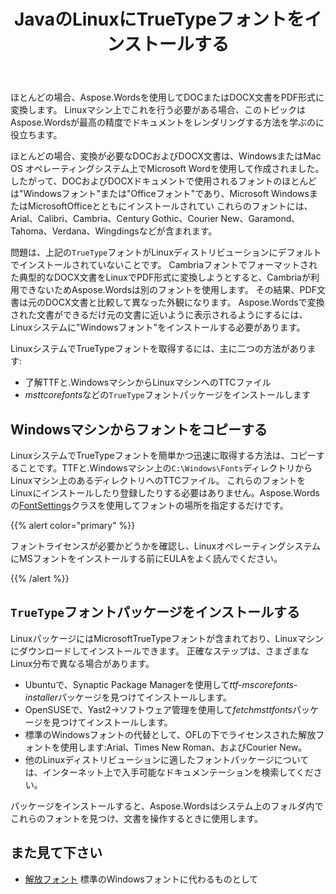 ﻿---
title: JavaのLinuxにTrueTypeフォントをインストールする
second_title: Aspose.WordsのためのJava
articleTitle: TrueTypeフォントをLinuxにインストールする
linktitle: TrueTypeフォントをLinuxにインストールする
description: "Aspose.WordsforJavaMicrosoft Wordを使用して作成されたドキュメントをLinuxマシン上で最高の精度でレンダリングできます。"
type: docs
weight: 20
url: /ja/java/install-truetype-fonts-on-linux/
timestamp: 2024-01-27-14-07-04
---

ほとんどの場合、Aspose.Wordsを使用してDOCまたはDOCX文書をPDF形式に変換します。 Linuxマシン上でこれを行う必要がある場合、このトピックはAspose.Wordsが最高の精度でドキュメントをレンダリングする方法を学ぶのに役立ちます。

ほとんどの場合、変換が必要なDOCおよびDOCX文書は、WindowsまたはMac OS オペレーティングシステム上でMicrosoft Wordを使用して作成されました。 したがって、DOCおよびDOCXドキュメントで使用されるフォントのほとんどは"Windowsフォント"または"Officeフォント"であり、Microsoft WindowsまたはMicrosoftOfficeとともにインストールされてい これらのフォントには、Arial、Calibri、Cambria、Century Gothic、Courier New、Garamond、Tahoma、Verdana、Wingdingsなどが含まれます。

問題は、上記の`TrueType`フォントがLinuxディストリビューションにデフォルトでインストールされていないことです。 Cambriaフォントでフォーマットされた典型的なDOCX文書をLinuxでPDF形式に変換しようとすると、Cambriaが利用できないためAspose.Wordsは別のフォントを使用します。 その結果、PDF文書は元のDOCX文書と比較して異なった外観になります。 Aspose.Wordsで変換された文書ができるだけ元の文書に近いように表示されるようにするには、Linuxシステムに"Windowsフォント"をインストールする必要があります。

LinuxシステムでTrueTypeフォントを取得するには、主に二つの方法があります:

- 了解TTFと.WindowsマシンからLinuxマシンへのTTCファイル
- *msttcorefonts*などの`TrueType`フォントパッケージをインストールします

## Windowsマシンからフォントをコピーする

LinuxシステムでTrueTypeフォントを簡単かつ迅速に取得する方法は、コピーすることです。TTFと.Windowsマシン上の`C:\Windows\Fonts`ディレクトリからLinuxマシン上のあるディレクトリへのTTCファイル。 これらのフォントをLinuxにインストールしたり登録したりする必要はありません。Aspose.Wordsの[FontSettings](https://reference.aspose.com/words/java/com.aspose.words/fontsettings/)クラスを使用してフォントの場所を指定するだけです。

{{% alert color="primary" %}}

フォントライセンスが必要かどうかを確認し、LinuxオペレーティングシステムにMSフォントをインストールする前にEULAをよく読んでください。

{{% /alert %}}

## `TrueType`フォントパッケージをインストールする

LinuxパッケージにはMicrosoftTrueTypeフォントが含まれており、Linuxマシンにダウンロードしてインストールできます。 正確なステップは、さまざまなLinux分布で異なる場合があります。

- Ubuntuで、Synaptic Package Managerを使用して*ttf-mscorefonts-installer*パッケージを見つけてインストールします。
- OpenSUSEで、Yast2→ソフトウェア管理を使用して*fetchmsttfonts*パッケージを見つけてインストールします。
- 標準のWindowsフォントの代替として、OFLの下でライセンスされた解放フォントを使用します:Arial、Times New Roman、およびCourier New。
- 他のLinuxディストリビューションに適したフォントパッケージについては、インターネット上で入手可能なドキュメンテーションを検索してください。

パッケージをインストールすると、Aspose.Wordsはシステム上のフォルダ内でこれらのフォントを見つけ、文書を操作するときに使用します。

## また見て下さい

- [解放フォント](https://github.com/liberationfonts) 標準のWindowsフォントに代わるものとして
